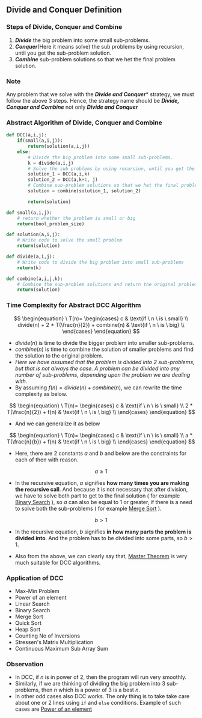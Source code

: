 ## Divide and Conquer Definition

### Steps of Divide, Conquer and Combine
1. ***Divide*** the big problem into some small sub-problems.
2. ***Conquer***(Here it means solve) the sub problems by using recursion, until you get the sub-problem solution.
3. ***Combine*** sub-problem solutions so that we het the final problem solution.

### Note
Any problem that we solve with the ***Divide and Conquer**** strategy, we must follow the above 3 steps. Hence, the strategy name should be ***Divide, Conquer and Combine*** not only ***Divide and Conquer***

### Abstract Algorithm of Divide, Conquer and Combine

```python
def DCC(a,i,j):
    if(small(a,i,j)):
        return(solution(a,i,j))
    else:
        # Divide the big problem into some small sub-problems.
        k = divide(a,i,j)
        # Solve the sub problems by using recursion, until you get the sub-problem solution.
        solution_1 = DCC(a,i,k)
        solution_2 = DCC(a,k+1, j)
        # Combine sub-problem solutions so that we het the final problem solution.
        solution = combine(solution_1, solution_2)

        return(solution)

def small(a,i,j):
    # return whether the problem is small or big
    return(bool_problem_size)

def solution(a,i,j):
    # Write code to solve the small problem
    return(solution)

def divide(a,i,j):
    # Write code to divide the big problem into small sub-problems
    return(k)

def combine(a,i,j,k):
    # Combine the sub-problem solutions and return the original problem solution
    return(solution)
```

### Time Complexity for Abstract DCC Algorithm

$$
\begin{equation}
\ T(n)=
    \begin{cases}
        c & \text{if \ n \ is \ small} \\
        divide(n) + 2 * T(\frac{n}{2}) + combine(n) & \text{if \ n \ is \ big} \\
    \end{cases}
\end{equation}
$$

- $divide(n)$ is time to divide the bigger problem into smaller sub-problems.
- $combine(n)$ is time to combine the solution of smaller problems and find the solution to the original problem.
- *Here we have assumed that the problem is divided into 2 sub-problems, but that is not always the case. A problem can be divided into any number of sub-problems, depending upon the problem we are dealing with.*
- By assuming $f(n) = divide(n) + combine(n)$, we can rewrite the time complexity as below.

$$
\begin{equation}
\ T(n)=
    \begin{cases}
        c & \text{if \ n \ is \ small} \\
        2 * T(\frac{n}{2}) + f(n) & \text{if \ n \ is \ big} \\
    \end{cases}
\end{equation}
$$

- And we can generalize it as below

$$
\begin{equation}
\ T(n)=
    \begin{cases}
        c & \text{if \ n \ is \ small} \\
        a * T(\frac{n}{b}) + f(n) & \text{if \ n \ is \ big} \\
    \end{cases}
\end{equation}
$$

- Here, there are 2 constants $a$ and $b$ and below are the constraints for each of then with reason.

$$
a \geq 1
$$

- In the recursive equation, $a$ signifies **how many times you are making the recursive call**. And because it is not necessary that after division, we have to solve both part to get to the final solution ( for example [Binary Search](../Chapter%205/Chapter%205%20-%20Binary%20Search) ), so $a$ can also be equal to $1$ or greater, if there is a need to solve both the sub-problems ( for example [Merge Sort](../Chapter%206/Chapter%206%20-%20Merge%20Sort) ).

$$
b \gt 1
$$

- In the recursive equation, $b$ signifies **in how many parts the problem is divided into**. And the problem has to be divided into some parts, so $b \gt 1$.

- Also from the above, we can clearly say that, [Master Theorem](../../../ALGO/Unit%202/Chapter%204/Chapter%204%20-%20Master%20Theorem) is very much suitable for DCC algorithms.

### Application of DCC
- Max-Min Problem
- Power of an element
- Linear Search
- Binary Search
- Merge Sort
- Quick Sort
- Heap Sort
- Counting No of Inversions
- Stressen's Matrix Multiplication
- Continuous Maximum Sub Array Sum

### Observation
- In DCC, if $n$ is in power of $2$, then the program will run very smoothly.
- Similarly, if we are thinking of dividing the big problem into 3 sub-problems, then $n$ which is a power of $3$ is a best $n$.
- In other odd cases also DCC works. The only thing is to take take care about one or 2 lines using `if` and `else` conditions. Example of such cases are [Power of an element](../Chapter%203/Chapter%203%20-%20Power%20of%20an%20element)
